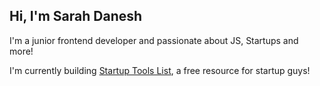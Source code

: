 ## Hi, I'm Sarah Danesh

I'm a junior frontend developer and passionate about JS, Startups and more!

I'm currently building [Startup Tools List](https://startuptoolslist.com), a free resource for startup guys!

<!--
**sarahdanesh/sarahdanesh** is a ✨ _special_ ✨ repository because its `README.md` (this file) appears on your GitHub profile.

Here are some ideas to get you started:

- 🔭 I’m currently working on ...
- 🌱 I’m currently learning ...
- 👯 I’m looking to collaborate on ...
- 🤔 I’m looking for help with ...
- 💬 Ask me about ...
- 📫 How to reach me: ...
- 😄 Pronouns: ...
- ⚡ Fun fact: ...
-->
